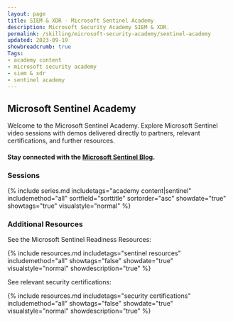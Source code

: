 ```yaml
---
layout: page
title: SIEM & XDR - Microsoft Sentinel Academy
description: Microsoft Security Academy SIEM & XDR.
permalink: /skilling/microsoft-security-academy/sentinel-academy
updated: 2023-09-19
showbreadcrumb: true
Tags:
- academy content
- microsoft security academy
- siem & xdr
- sentinel academy
---
```


## Microsoft Sentinel Academy
Welcome to the Microsoft Sentinel Academy. Explore Microsoft Sentinel video sessions with demos delivered directly to partners, relevant certifications, and further resources.

#### Stay connected with the [Microsoft Sentinel Blog](https://techcommunity.microsoft.com/t5/microsoft-sentinel-blog/bg-p/MicrosoftSentinelBlog).

### Sessions
{% include series.md 
    includetags="academy content|sentinel" includemethod="all" 
    sortfield="sorttitle" sortorder="asc" showdate="true" showtags="true" 
    visualstyle="normal" 
%}

### Additional Resources
See the Microsoft Sentinel Readiness Resources:

{% include resources.md 
    includetags="sentinel resources"
    includemethod="all" 
    showtags="false" 
    showdate="true" 
    visualstyle="normal" 
    showdescription="true"
%}

See relevant security certifications:

{% include resources.md 
    includetags="security certifications"
    includemethod="all" 
    showtags="false" 
    showdate="true" 
    visualstyle="normal" 
    showdescription="true"
%}